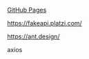 [GitHub Pages](https://jkwal.github.io/goodShop/)

https://fakeapi.platzi.com/ 

https://ant.design/ 

axios


